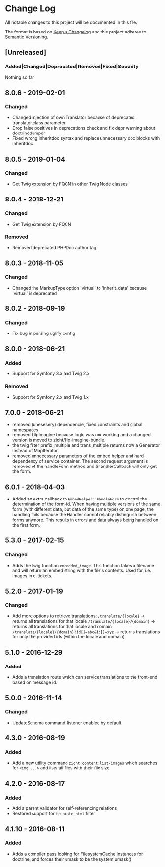 # Change Log
All notable changes to this project will be documented in this file.

The format is based on [Keep a Changelog](http://keepachangelog.com/)
and this project adheres to [Semantic Versioning](http://semver.org/).

## [Unreleased]
### Added|Changed|Deprecated|Removed|Fixed|Security
Nothing so far

## 8.0.6 - 2019-02-01
### Changed
- Changed injection of own Translator because of deprecated translator.class parameter
- Drop false positives in deprecations check and fix depr warning about doctrinedumper
- Fixed wrong inheritdoc syntax and replace unnecessary doc blocks with inheritdoc

## 8.0.5 - 2019-01-04
### Changed
- Get Twig extension by FQCN in other Twig Node classes

## 8.0.4 - 2018-12-21
### Changed
- Get Twig extension by FQCN
### Removed
- Removed deprecated PHPDoc author tag

## 8.0.3 - 2018-11-05
### Changed
- Changed the MarkupType option 'virtual' to 'inherit_data' because 'virtual' is deprecated

## 8.0.2 - 2018-09-19
### Changed
- Fix bug in parsing uglify config

## 8.0.0 - 2018-06-21
### Added
- Support for Symfony 3.x and Twig 2.x
### Removed
- Support for Symfony 2.x and Twig 1.x

## 7.0.0 - 2018-06-21
- removed (unesesery) dependencie, fixed constraints and global namespaces
- removed LiipImagine because logic was not working and a changed version
  is moved to zicht/liip-imagine-bundle.
- the twig filter prefix_multiple and trans_multiple returns now a Generator instead of MapIterator.
- removed unnecessary parameters of the embed helper and hard dependency of service container. The second
  request argument is removed of the handleForm method and $handlerCallback will only get the form.
  
## 6.0.1 - 2018-04-03
- Added an extra callback to `EmbedHelper::handleForm` to control the determination of the form-id. 
When having multiple versions of the same form (with different data, but data of the same type) on one page, the handling fails because the Handler cannot reliably distinguish between forms anymore.
This results in errors and data always being handled on the first form.

## 5.3.0 - 2017-02-15
### Changed
- Adds the twig function `embedded_image`.  This function takes a
  filename and will return an embed string with the file's contents.
  Used for, i.e. images in e-tickets.

## 5.2.0 - 2017-01-19
### Changed
- Add more options to retrieve translations:
  `/translate/{locale}` -> returns all translations for that locale
  `/translate/{locale}/{domain}` -> returns all translations for that locale and domain
  `/translate/{locale}/{domain}?id[]=abc&id[]=xyz` -> returns translations for only the provided ids (within the locale and domain)

## 5.1.0 - 2016-12-29
### Added
- Adds a translation route which can service translations to the front-end based on message id.

## 5.0.0 - 2016-11-14
### Changed
- UpdateSchema command-listener enabled by default.

## 4.3.0 - 2016-08-19
### Added
- Add a new utility command `zicht:content:list-images` which searches for `<img ...>` and lists all files with their file size

## 4.2.0 - 2016-08-17
### Added
- Add a parent validator for self-referencing relations
- Restored support for `truncate_html` filter

## 4.1.10 - 2016-08-11
### Added
- Adds a compiler pass looking for FilesystemCache instances for doctrine, and forces their umask to be the system umask()
